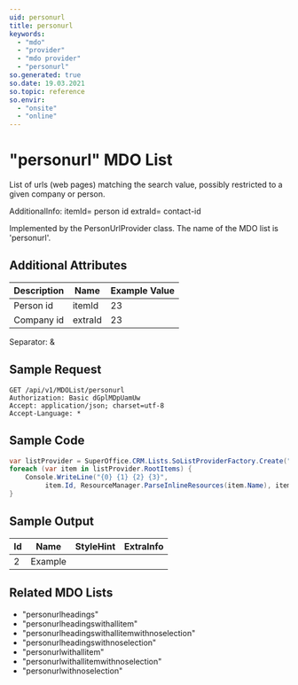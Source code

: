 ```yaml
---
uid: personurl
title: personurl
keywords:
  - "mdo"
  - "provider"
  - "mdo provider"
  - "personurl"
so.generated: true
so.date: 19.03.2021
so.topic: reference
so.envir:
  - "onsite"
  - "online"
---
```


# "personurl" MDO List
List of urls (web pages) matching the search value, possibly restricted to a given company or person.

AdditionalInfo:
itemId= person id
extraId= contact-id

Implemented by the <see cref="T:SuperOffice.CRM.Lists.PersonUrlProvider">PersonUrlProvider</see> class.
The name of the MDO list is 'personurl'.

## Additional Attributes

| Description | Name | Example Value |
|-----|-----|------|
|Person id| itemId|23|
|Company id| extraId|23|

Separator: &





## Sample Request

```http!
GET /api/v1/MDOList/personurl
Authorization: Basic dGplMDpUamUw
Accept: application/json; charset=utf-8
Accept-Language: *

```

## Sample Code
```cs
var listProvider = SuperOffice.CRM.Lists.SoListProviderFactory.Create("personurl", forceFlatList: true);
foreach (var item in listProvider.RootItems) {
    Console.WriteLine("{0} {1} {2} {3}", 
         item.Id, ResourceManager.ParseInlineResources(item.Name), item.StyleHint, item.ExtraInfo);
}
```

## Sample Output

|Id   | Name  |StyleHint|ExtraInfo |
| --- | ----- | ------- | -------- |
| 2 | Example | | |


## Related MDO Lists

* "personurlheadings"
* "personurlheadingswithallitem"
* "personurlheadingswithallitemwithnoselection"
* "personurlheadingswithnoselection"
* "personurlwithallitem"
* "personurlwithallitemwithnoselection"
* "personurlwithnoselection"
